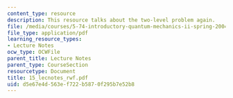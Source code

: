 ```yaml
---
content_type: resource
description: This resource talks about the two-level problem again.
file: /media/courses/5-74-introductory-quantum-mechanics-ii-spring-2004/d5e67e4d563ef722b5870f295b7e52b8_15_lecnotes_rwf.pdf
file_type: application/pdf
learning_resource_types:
- Lecture Notes
ocw_type: OCWFile
parent_title: Lecture Notes
parent_type: CourseSection
resourcetype: Document
title: 15_lecnotes_rwf.pdf
uid: d5e67e4d-563e-f722-b587-0f295b7e52b8
---
```

